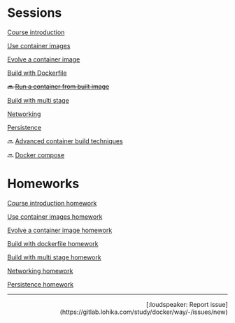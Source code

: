 # Sessions

[Course introduction](/course%20introduction/README.md)

[Use container images](/use%20container%20images/README.md)

[Evolve a container image](/evolve%20a%20container%20image/README.md)

[Build with Dockerfile](/build%20with%20dockerfile/README.md)

~~:soon: [Run a container from built image](/run%20a%20container%20from%20built%20image/README.md)~~

[Build with multi stage](/build%20with%20multi%20stage/README.md)

[Networking](/networking/README.md)

[Persistence](/persistence/README.md)

:soon: [Advanced container build techniques](/advanced%20container%20build%20techniques/README.md)

:soon: [Docker compose](/docker%20compose/README.md)

# Homeworks

[Course introduction homework](/course%20introduction/homework/README.md)

[Use container images homework](/use%20container%20images/homework/README.md)

[Evolve a container image homework](/evolve%20a%20container%20image/homework/README.md)

[Build with dockerfile homework](/build%20with%20dockerfile/homework/README.md)

[Build with multi stage homework](/build%20with%20multi%20stage/homework/README.md)

[Networking homework](/networking/homework/README.md)

[Persistence homework](/persistence/homework/README.md)

---
<div align="right">[:loudspeaker: Report issue](https://gitlab.lohika.com/study/docker/way/-/issues/new)</div>
